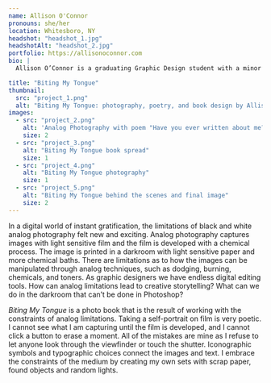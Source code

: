 ```yaml
---
name: Allison O'Connor
pronouns: she/her
location: Whitesboro, NY
headshot: "headshot_1.jpg"
headshotAlt: "headshot_2.jpg"
portfolio: https://allisonoconnor.com
bio: |
  Allison O’Connor is a graduating Graphic Design student with a minor in Art History. She has spent her last two summers working in museums and galleries, and she has the goal to work fulltime in a museum. Her last two years at New Paltz, she has been interested in analog photography; she takes inspiration from German Expressionist films and surrealism.

title: "Biting My Tongue"
thumbnail:
  src: "project_1.png"
  alt: "Biting My Tongue: photography, poetry, and book design by Allison O'Connor"
images:
  - src: "project_2.png"
    alt: 'Analog Photography with poem "Have you ever written about me? She asked- I roll my eyes. This like this should not take a genius. In a year, if your still there. That''s how I''ll know. If you ever cared, you can read it in my thesis." '
    size: 2
  - src: "project_3.png"
    alt: "Biting My Tongue book spread"
    size: 1
  - src: "project_4.png"
    alt: "Biting My Tongue photography"
    size: 1
  - src: "project_5.png"
    alt: "Biting My Tongue behind the scenes and final image"
    size: 2
---
```


In a digital world of instant gratification, the limitations of black and white analog photography felt new and exciting. Analog photography captures images with light sensitive film and the film is developed with a chemical process. The image is printed in a darkroom with light sensitive paper and more chemical baths. There are limitations as to how the images can be manipulated through analog techniques, such as dodging, burning, chemicals, and toners. As graphic designers we have endless digital editing tools. How can analog limitations lead to creative storytelling? What can we do in the darkroom that can’t be done in Photoshop?

_Biting My Tongue_ is a photo book that is the result of working with the constraints of analog limitations. Taking a self-portrait on film is very poetic. I cannot see what I am capturing until the film is developed, and I cannot click a button to erase a moment. All of the mistakes are mine as I refuse to let anyone look through the viewfinder or touch the shutter. Iconographic symbols and typographic choices connect the images and text. I embrace the constraints of the medium by creating my own sets with scrap paper, found objects and random lights.
